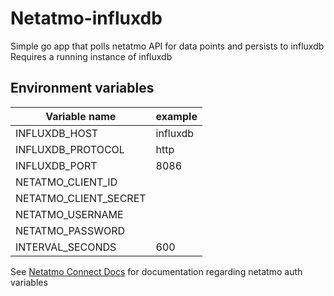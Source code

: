 # Netatmo-influxdb

Simple go app that polls netatmo API for data points and persists to influxdb
Requires a running instance of influxdb

## Environment variables
| Variable name | example |
| ---|---|
|INFLUXDB_HOST|influxdb
|INFLUXDB_PROTOCOL|http
|INFLUXDB_PORT|8086
|NETATMO_CLIENT_ID|
|NETATMO_CLIENT_SECRET|
|NETATMO_USERNAME|
|NETATMO_PASSWORD|
|INTERVAL_SECONDS|600

See [Netatmo Connect Docs](https://dev.netatmo.com/apidocumentation/oauth) for documentation regarding netatmo auth variables